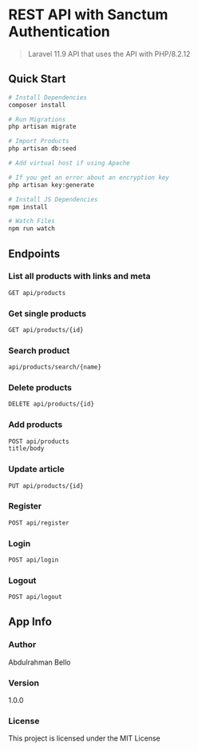 # REST API with Sanctum Authentication

> Laravel 11.9 API that uses the API with PHP/8.2.12

## Quick Start

``` bash
# Install Dependencies
composer install

# Run Migrations
php artisan migrate

# Import Products
php artisan db:seed

# Add virtual host if using Apache

# If you get an error about an encryption key
php artisan key:generate

# Install JS Dependencies
npm install

# Watch Files
npm run watch
```

## Endpoints

### List all products with links and meta
``` bash
GET api/products
```
### Get single products
``` bash
GET api/products/{id}
```
### Search product
``` bash
api/products/search/{name}
```
### Delete products
``` bash
DELETE api/products/{id}
```

### Add products
``` bash
POST api/products
title/body
```

### Update article
``` bash
PUT api/products/{id}
```

### Register
``` bash
POST api/register
```
### Login
``` bash
POST api/login
```

### Logout
``` bash
POST api/logout


```

## App Info

### Author

Abdulrahman Bello

### Version

1.0.0

### License

This project is licensed under the MIT License
